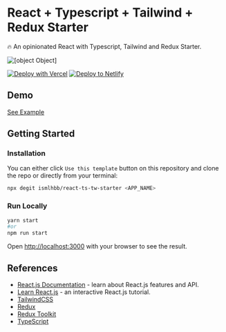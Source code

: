 # React + Typescript + Tailwind + Redux Starter

🔥 An opinionated React with Typescript, Tailwind and Redux Starter.

![[object Object]](https://socialify.git.ci/ismlhbb/react-ts-tw-starter/image?descriptionEditable=An%20opinionated%20React%20%2B%20Typescript%20%2B%20Tailwind%20%2B%20Redux%20Starter.%20%0ANote%3A%20made%20for%20personal%20use&font=Inter&language=1&owner=1&pattern=Charlie%20Brown&theme=Dark)

[![Deploy with Vercel](https://vercel.com/button)](https://vercel.com/import/git?s=https://github.com/ismlhbb/react-ts-tw-starter) [![Deploy to Netlify](https://www.netlify.com/img/deploy/button.svg)](https://app.netlify.com/start/deploy?repository=https://github.com/ismlhbb/react-ts-tw-starter)

## Demo

[See Example](https://react-ts-tw-starter.vercel.app/)
## Getting Started

### Installation

You can either click `Use this template` button on this repository and clone the repo or directly from your terminal:

```bash
npx degit ismlhbb/react-ts-tw-starter <APP_NAME>
```

### Run Locally

```bash
yarn start
#or
npm run start
```
Open [http://localhost:3000](http://localhost:3000) with your browser to see the result. 

## References

- [React.js Documentation](https://reactjs.org/docs/getting-started.html) - learn about React.js features and API.
- [Learn React.js](https://reactjs.org/tutorial/tutorial.html) - an interactive React.js tutorial.
- [TailwindCSS](https://tailwindcss.com)
- [Redux](https://redux.js.org/)
- [Redux Toolkit](https://redux-toolkit.js.org/)
- [TypeScript](https://www.typescriptlang.org)

